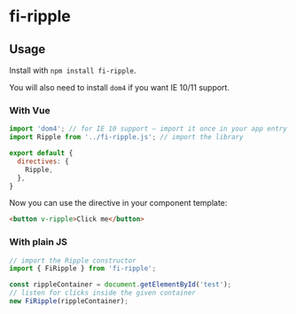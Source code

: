 # fi-ripple

## Usage

Install with `npm install fi-ripple`.

You will also need to install `dom4` if you want IE 10/11 support.

### With Vue

```js
import 'dom4'; // for IE 10 support – import it once in your app entry
import Ripple from '../fi-ripple.js'; // import the library

export default {
  directives: {
    Ripple,
  },
}
```

Now you can use the directive in your component template:

```html
<button v-ripple>Click me</button>
```

### With plain JS

```js
// import the Ripple constructor
import { FiRipple } from 'fi-ripple';

const rippleContainer = document.getElementById('test');
// listen for clicks inside the given container
new FiRipple(rippleContainer);
```

